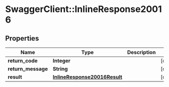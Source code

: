 # SwaggerClient::InlineResponse20016

## Properties
Name | Type | Description | Notes
------------ | ------------- | ------------- | -------------
**return_code** | **Integer** |  | [optional] 
**return_message** | **String** |  | [optional] 
**result** | [**InlineResponse20016Result**](InlineResponse20016Result.md) |  | [optional] 


